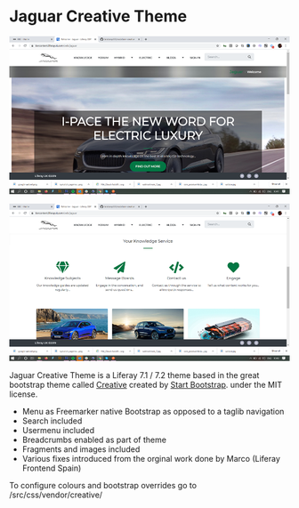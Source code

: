 # Jaguar Creative Theme

![Top of page](/fragments_and_images/jaguar-creative-top.png)

![Bottom of page](/fragments_and_images/jaguar-creative-bottom.png)

Jaguar Creative Theme is a Liferay 7.1 / 7.2 theme based in the great bootstrap theme called [Creative](https://github.com/BlackrockDigital/startbootstrap-creative) created by [Start Bootstrap](http://startbootstrap.com/). under the MIT license.

- Menu as Freemarker native Bootstrap as opposed to a taglib navigation
- Search included
- Usermenu included
- Breadcrumbs enabled as part of theme
- Fragments and images included
- Various fixes introduced from the orginal work done by Marco (Liferay Frontend Spain)

To configure colours and bootstrap overrides go to /src/css/vendor/creative/